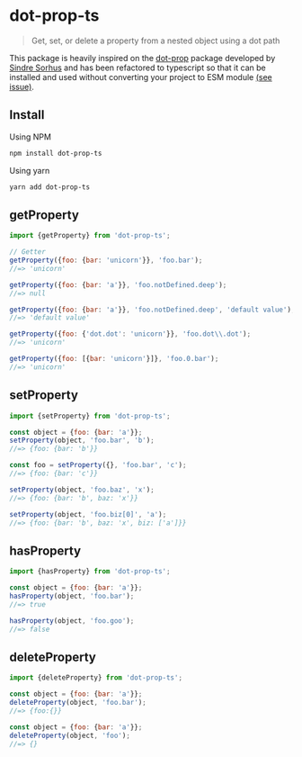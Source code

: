 # dot-prop-ts

> Get, set, or delete a property from a nested object using a dot path

This package is heavily inspired on the [dot-prop](https://github.com/sindresorhus/dot-prop) package developed by [Sindre Sorhus](https://github.com/sindresorhus) and has been refactored to typescript so that it can be installed and used without converting your project to ESM module [(see issue)](https://github.com/sindresorhus/dot-prop/issues/97).

## Install
Using NPM
```sh
npm install dot-prop-ts
```

Using yarn
```sh
yarn add dot-prop-ts
```

## getProperty

```js
import {getProperty} from 'dot-prop-ts';

// Getter
getProperty({foo: {bar: 'unicorn'}}, 'foo.bar');
//=> 'unicorn'

getProperty({foo: {bar: 'a'}}, 'foo.notDefined.deep');
//=> null

getProperty({foo: {bar: 'a'}}, 'foo.notDefined.deep', 'default value');
//=> 'default value'

getProperty({foo: {'dot.dot': 'unicorn'}}, 'foo.dot\\.dot');
//=> 'unicorn'

getProperty({foo: [{bar: 'unicorn'}]}, 'foo.0.bar');
//=> 'unicorn'

```

## setProperty

```js
import {setProperty} from 'dot-prop-ts';

const object = {foo: {bar: 'a'}};
setProperty(object, 'foo.bar', 'b');
//=> {foo: {bar: 'b'}}

const foo = setProperty({}, 'foo.bar', 'c');
//=> {foo: {bar: 'c'}}

setProperty(object, 'foo.baz', 'x');
//=> {foo: {bar: 'b', baz: 'x'}}

setProperty(object, 'foo.biz[0]', 'a');
//=> {foo: {bar: 'b', baz: 'x', biz: ['a']}}

```

## hasProperty

```js
import {hasProperty} from 'dot-prop-ts';

const object = {foo: {bar: 'a'}};
hasProperty(object, 'foo.bar');
//=> true

hasProperty(object, 'foo.goo');
//=> false

```

## deleteProperty

```js
import {deleteProperty} from 'dot-prop-ts';

const object = {foo: {bar: 'a'}};
deleteProperty(object, 'foo.bar');
//=> {foo:{}}

const object = {foo: {bar: 'a'}};
deleteProperty(object, 'foo');
//=> {}

```
